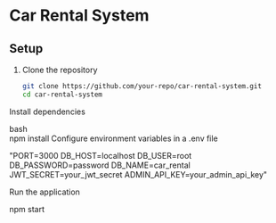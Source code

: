 
# Car Rental System

## Setup

1. Clone the repository
   ```bash
   git clone https://github.com/your-repo/car-rental-system.git
   cd car-rental-system


Install dependencies

bash  
npm install
Configure environment variables in a .env file

"PORT=3000
DB_HOST=localhost
DB_USER=root
DB_PASSWORD=password
DB_NAME=car_rental
JWT_SECRET=your_jwt_secret
ADMIN_API_KEY=your_admin_api_key"

Run the application

npm start